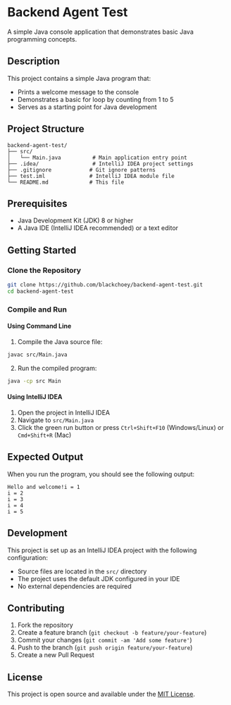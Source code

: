 # Backend Agent Test

A simple Java console application that demonstrates basic Java programming concepts.

## Description

This project contains a simple Java program that:
- Prints a welcome message to the console
- Demonstrates a basic for loop by counting from 1 to 5
- Serves as a starting point for Java development

## Project Structure

```
backend-agent-test/
├── src/
│   └── Main.java          # Main application entry point
├── .idea/                 # IntelliJ IDEA project settings
├── .gitignore            # Git ignore patterns
├── test.iml              # IntelliJ IDEA module file
└── README.md             # This file
```

## Prerequisites

- Java Development Kit (JDK) 8 or higher
- A Java IDE (IntelliJ IDEA recommended) or a text editor

## Getting Started

### Clone the Repository

```bash
git clone https://github.com/blackchoey/backend-agent-test.git
cd backend-agent-test
```

### Compile and Run

#### Using Command Line

1. Compile the Java source file:
```bash
javac src/Main.java
```

2. Run the compiled program:
```bash
java -cp src Main
```

#### Using IntelliJ IDEA

1. Open the project in IntelliJ IDEA
2. Navigate to `src/Main.java`
3. Click the green run button or press `Ctrl+Shift+F10` (Windows/Linux) or `Cmd+Shift+R` (Mac)

## Expected Output

When you run the program, you should see the following output:

```
Hello and welcome!i = 1
i = 2
i = 3
i = 4
i = 5
```

## Development

This project is set up as an IntelliJ IDEA project with the following configuration:
- Source files are located in the `src/` directory
- The project uses the default JDK configured in your IDE
- No external dependencies are required

## Contributing

1. Fork the repository
2. Create a feature branch (`git checkout -b feature/your-feature`)
3. Commit your changes (`git commit -am 'Add some feature'`)
4. Push to the branch (`git push origin feature/your-feature`)
5. Create a new Pull Request

## License

This project is open source and available under the [MIT License](LICENSE).